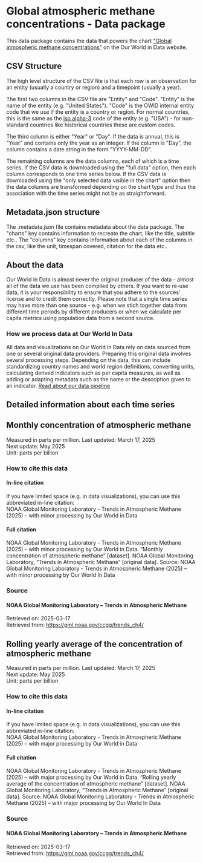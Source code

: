 # Global atmospheric methane concentrations - Data package

This data package contains the data that powers the chart ["Global atmospheric methane concentrations"](https://ourworldindata.org/grapher/global-methane-concentrations?v=1&csvType=full&useColumnShortNames=false) on the Our World in Data website.

## CSV Structure

The high level structure of the CSV file is that each row is an observation for an entity (usually a country or region) and a timepoint (usually a year).

The first two columns in the CSV file are "Entity" and "Code". "Entity" is the name of the entity (e.g. "United States"). "Code" is the OWID internal entity code that we use if the entity is a country or region. For normal countries, this is the same as the [iso alpha-3](https://en.wikipedia.org/wiki/ISO_3166-1_alpha-3) code of the entity (e.g. "USA") - for non-standard countries like historical countries these are custom codes.

The third column is either "Year" or "Day". If the data is annual, this is "Year" and contains only the year as an integer. If the column is "Day", the column contains a date string in the form "YYYY-MM-DD".

The remaining columns are the data columns, each of which is a time series. If the CSV data is downloaded using the "full data" option, then each column corresponds to one time series below. If the CSV data is downloaded using the "only selected data visible in the chart" option then the data columns are transformed depending on the chart type and thus the association with the time series might not be as straightforward.

## Metadata.json structure

The .metadata.json file contains metadata about the data package. The "charts" key contains information to recreate the chart, like the title, subtitle etc.. The "columns" key contains information about each of the columns in the csv, like the unit, timespan covered, citation for the data etc..

## About the data

Our World in Data is almost never the original producer of the data - almost all of the data we use has been compiled by others. If you want to re-use data, it is your responsibility to ensure that you adhere to the sources' license and to credit them correctly. Please note that a single time series may have more than one source - e.g. when we stich together data from different time periods by different producers or when we calculate per capita metrics using population data from a second source.

### How we process data at Our World In Data
All data and visualizations on Our World in Data rely on data sourced from one or several original data providers. Preparing this original data involves several processing steps. Depending on the data, this can include standardizing country names and world region definitions, converting units, calculating derived indicators such as per capita measures, as well as adding or adapting metadata such as the name or the description given to an indicator.
[Read about our data pipeline](https://docs.owid.io/projects/etl/)

## Detailed information about each time series


## Monthly concentration of atmospheric methane
Measured in parts per million.
Last updated: March 17, 2025  
Next update: May 2025  
Unit: parts per billion  


### How to cite this data

#### In-line citation
If you have limited space (e.g. in data visualizations), you can use this abbreviated in-line citation:  
NOAA Global Monitoring Laboratory - Trends in Atmospheric Methane (2025) – with minor processing by Our World in Data

#### Full citation
NOAA Global Monitoring Laboratory - Trends in Atmospheric Methane (2025) – with minor processing by Our World in Data. “Monthly concentration of atmospheric methane” [dataset]. NOAA Global Monitoring Laboratory, “Trends in Atmospheric Methane” [original data].
Source: NOAA Global Monitoring Laboratory - Trends in Atmospheric Methane (2025) – with minor processing by Our World In Data

### Source

#### NOAA Global Monitoring Laboratory – Trends in Atmospheric Methane
Retrieved on: 2025-03-17  
Retrieved from: https://gml.noaa.gov/ccgg/trends_ch4/  


## Rolling yearly average of the concentration of atmospheric methane
Measured in parts per million.
Last updated: March 17, 2025  
Next update: May 2025  
Unit: parts per billion  


### How to cite this data

#### In-line citation
If you have limited space (e.g. in data visualizations), you can use this abbreviated in-line citation:  
NOAA Global Monitoring Laboratory - Trends in Atmospheric Methane (2025) – with major processing by Our World in Data

#### Full citation
NOAA Global Monitoring Laboratory - Trends in Atmospheric Methane (2025) – with major processing by Our World in Data. “Rolling yearly average of the concentration of atmospheric methane” [dataset]. NOAA Global Monitoring Laboratory, “Trends in Atmospheric Methane” [original data].
Source: NOAA Global Monitoring Laboratory - Trends in Atmospheric Methane (2025) – with major processing by Our World In Data

### Source

#### NOAA Global Monitoring Laboratory – Trends in Atmospheric Methane
Retrieved on: 2025-03-17  
Retrieved from: https://gml.noaa.gov/ccgg/trends_ch4/  


    